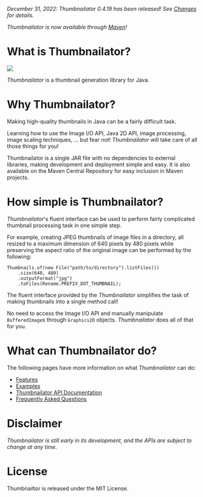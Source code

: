_*December 31, 2022: Thumbnailator 0.4.19 has been released!
See [Changes](https://github.com/coobird/thumbnailator/wiki/Changes) for details.*_

_*Thumbnailator is now available through
[Maven](https://github.com/coobird/thumbnailator/wiki/Maven)!*_

# What is Thumbnailator?

![](https://raw.githubusercontent.com/wiki/coobird/thumbnailator/img/home/home-image.png)

_Thumbnailator_ is a thumbnail generation library for Java.

# Why Thumbnailator?
Making high-quality thumbnails in Java can be a fairly difficult task.

Learning how to use the Image I/O API, Java 2D API, image processing,
image scaling techniques, ... but fear not! _Thumbnailator_ will take care
of all those things for you!

Thumbnailator is a single JAR file with no dependencies to external libraries,
making development and deployment simple and easy. It is also available on
the Maven Central Repository for easy inclusion in Maven projects.

# How simple is Thumbnailator?

_Thumbnailator_'s fluent interface can be used to perform fairly complicated
thumbnail processing task in one simple step.

For example, creating JPEG thumbnails of image files in a directory, all
resized to a maximum dimension of 640 pixels by 480 pixels while preserving
the aspect ratio of the original image can be performed by the following:

```
Thumbnails.of(new File("path/to/directory").listFiles())
    .size(640, 480)
    .outputFormat("jpg")
    .toFiles(Rename.PREFIX_DOT_THUMBNAIL);
```

The fluent interface provided by the _Thumbnailator_ simplifies the task of
making thumbnails into a single method call!

No need to access the Image I/O API and manually manipulate `BufferedImage`s
through `Graphics2D` objects. _Thumbnailator_ does all of that for you.

# What can Thumbnailator do?

The following pages have more information on what _Thumbnailator_ can do:

* [Features](https://github.com/coobird/thumbnailator/wiki/Features)
* [Examples](https://github.com/coobird/thumbnailator/wiki/Examples)
* [Thumbnailator API Documentation](https://coobird.github.io/thumbnailator/javadoc/0.4.19/)
* [Frequently Asked Questions](https://github.com/coobird/thumbnailator/wiki/FAQ)

# Disclaimer
*Thumbnailator is still early in its development, and the APIs are subject to
change at any time.*

# License
Thumbnailtor is released under the MIT License.

